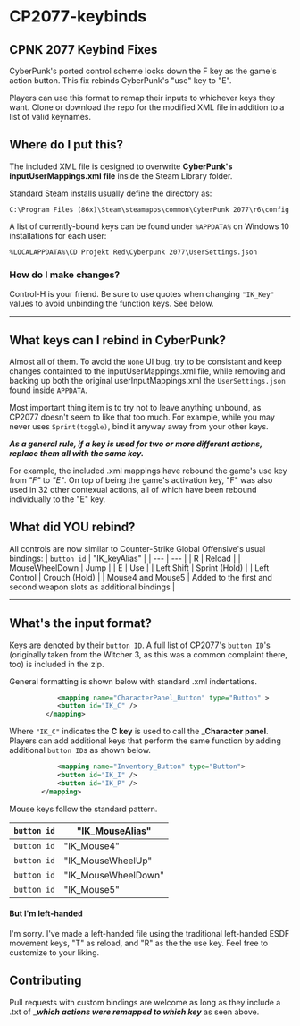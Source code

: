 # CP2077-keybinds

## CPNK 2077 Keybind Fixes

CyberPunk's ported control scheme locks down the F key as the game's action button. This fix rebinds CyberPunk's "use" key to "E".

Players can use this format to remap their inputs to whichever keys they want.  Clone or download the repo for the modified XML file in addition to a list of valid keynames.

## Where do I put this?

The included XML file is designed to overwrite __CyberPunk's inputUserMappings.xml file__ inside the Steam Library folder.

Standard Steam installs usually define the directory as:

```C:\Program Files (86x)\Steam\steamapps\common\CyberPunk 2077\r6\config```

A list of currently-bound keys can be found under ```%APPDATA%``` on Windows 10 installations for each user:

```%LOCALAPPDATA%\CD Projekt Red\Cyberpunk 2077\UserSettings.json```

### How do I make changes?

Control-H is your friend. Be sure to use quotes when changing ```"IK_Key"``` values to avoid unbinding  the function keys. See below.

******

## What keys can I rebind in CyberPunk?

Almost all of them. To avoid the ```None``` UI bug, try to be consistant and keep changes containted to the inputUserMappings.xml file, while removing and backing up both the original userInputMappings.xml the ```UserSettings.json``` found inside ```APPDATA```.

Most important thing item is to try not to leave anything unbound, as CP2077 doesn't seem to like that too much. For example, while you may never uses ```Sprint(toggle)```, bind it anyway away from your other keys.

 ___As a general rule, if a key is used for two or more different actions, replace them all with the same key.___

For example, the included .xml mappings have rebound the game's use key from *"F"* to *"E"*. On top of being the game's activation key, "F" was also used in 32 other contexual actions, all of which have been rebound individually to the "E" key.

## What did __YOU__ rebind?

All controls are now similar to Counter-Strike Global Offensive's usual bindings:
| `button id` | "IK_keyAlias" |
| --- | --- |
| R | Reload |
| MouseWheelDown | Jump |
| E | Use |
| Left Shift | Sprint (Hold) |
| Left Control | Crouch (Hold) |
| Mouse4 and Mouse5 | Added to the first and second weapon slots as additional bindings |

******

## What's the input format?

Keys are denoted by their ```button ID```. A full list of CP2077's ```button ID```'s (originally taken from the Witcher 3, as this was a common complaint there, too) is included in the zip.

General formatting is shown below with standard .xml indentations.

```xml
            <mapping name="CharacterPanel_Button" type="Button" >
            <button id="IK_C" />
         </mapping>
```

Where ```"IK_C"``` indicates the __C key__ is used to call the ___Character panel__. Players can add additional keys that perform the same function by adding additional ```button ID```s as shown below.

```xml
            <mapping name="Inventory_Button" type="Button">
            <button id="IK_I" />
            <button id="IK_P" />
        </mapping>
```

Mouse keys follow the standard pattern.

|`button id`|"IK_MouseAlias"|
| --- | --- |
|`button id`|"IK_Mouse4"|
|`button id`|"IK_MouseWheelUp"|
|`button id`|"IK_MouseWheelDown"|
|`button id`|"IK_Mouse5"|

#### But I'm left-handed

I'm sorry. I've made a left-handed file using the traditional left-handed ESDF movement keys, "T" as reload, and "R" as the the use key. Feel free to customize to your liking.

## Contributing

Pull requests with custom bindings are welcome as long as they include a .txt of ____which actions were remapped to which key___ as seen above.
